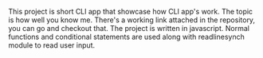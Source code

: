 This project is short CLI app that showcase how CLI app's work.
The topic is how well you know me.
There's a working link attached in the repository, you can go and checkout that.
The project is written in javascript.
Normal functions and conditional statements are used along with readlinesynch module to read user input.
